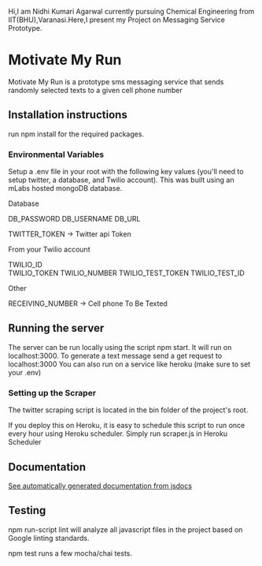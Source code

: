 Hi,I am Nidhi Kumari Agarwal currently pursuing Chemical Engineering from IIT(BHU),Varanasi.Here,I present my Project on Messaging Service Prototype.


# Motivate My Run

Motivate My Run is a prototype sms messaging service that sends randomly selected texts to a given cell phone number

## Installation instructions

run npm install for the required packages.

### Environmental Variables

Setup a .env file in your root with the following key values (you'll need to setup twitter, a database, and Twilio account). This was built using an mLabs hosted mongoDB database.

Database

DB_PASSWORD 
DB_USERNAME
DB_URL 

TWITTER_TOKEN -> Twitter api Token 

From your Twilio account

TWILIO_ID  
TWILIO_TOKEN 
TWILIO_NUMBER 
TWILIO_TEST_TOKEN 
TWILIO_TEST_ID

Other

RECEIVING_NUMBER -> Cell phone To Be Texted

## Running the server 

The server can be run locally using the script npm start.
It will run on localhost:3000.
To generate a text message send a get request to localhost:3000
You can also run on a service like heroku (make sure to set your .env)

### Setting up the Scraper 

The twitter scraping script is located in the bin folder of the project's root.

If you deploy this on Heroku, it is easy to schedule this script to run once every hour using Heroku scheduler. Simply run scraper.js in Heroku Scheduler

## Documentation

[See automatically generated documentation from jsdocs](https://jonathanwmaddison.github.io/MotivateMyRun/documentation/global.html)

## Testing

npm run-script lint will analyze all javascript files in the project based on Google linting standards.

npm test runs a few mocha/chai tests.
